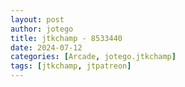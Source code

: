 ```yaml
---
layout: post
author: jotego
title: jtkchamp - 8533440
date: 2024-07-12
categories: [Arcade, jotego.jtkchamp]
tags: [jtkchamp, jtpatreon]
---
```


